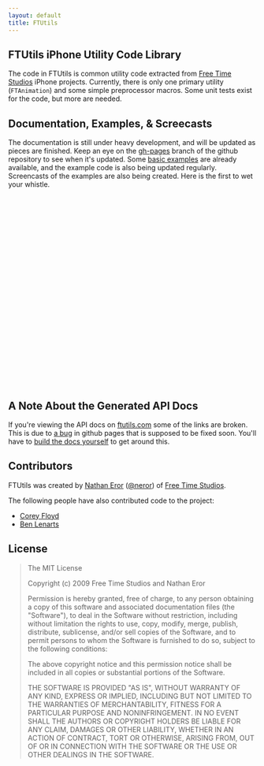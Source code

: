 ```yaml
---
layout: default
title: FTUtils
---
```


FTUtils iPhone Utility Code Library
-----------------------------------

The code in FTUtils is common utility code extracted from [Free Time Studios](http://www.freetimestudios.com/) iPhone projects. Currently, there is only one primary utility (`FTAnimation`) and some simple preprocessor macros. Some unit tests exist for the code, but more are needed.

Documentation, Examples, & Screecasts
-------------------------------------

The documentation is still under heavy development, and will be updated as pieces are finished. Keep an eye on the [gh-pages](http://github.com/neror/ftutils/tree/gh-pages "neror's ftutils at gh-pages - GitHub") branch of the github repository to see when it's updated. Some [basic examples](http://github.com/neror/ftutils/tree/master/Examples/ "Examples at master from neror's ftutils - GitHub") are already available, and the example code is also being updated regularly. Screencasts of the examples are also being created. Here is the first to wet your whistle.

<object width="480" height="385"><param name="movie" value="http://www.youtube.com/v/UMYP-qEKs9Q&hl=en_US&fs=1&"></param><param name="allowFullScreen" value="true"></param><param name="allowscriptaccess" value="always"></param><embed src="http://www.youtube.com/v/UMYP-qEKs9Q&hl=en_US&fs=1&" type="application/x-shockwave-flash" allowscriptaccess="always" allowfullscreen="true" width="480" height="385"></embed></object>
<p></p>

A Note About the Generated API Docs
-----------------------------------

If you're viewing the API docs on [ftutils.com](http://ftutils.com/ "FTUtils") some of the links are broken. This is due to [a bug](http://github.com/mojombo/jekyll/issues#issue/107 "Issues - mojombo/jekyll - GitHub") in github pages that is supposed to be fixed soon. You'll have to [build the docs yourself](/docs/docset "Building the API Docs Yourself") to get around this.

Contributors
------------

FTUtils was created by [Nathan Eror](http://www.neror.com/ "neror.com") ([@neror](http://twitter.com/neror)) of [Free Time Studios](http://www.freetimestudios.com). 

The following people have also contributed code to the project:

* [Corey Floyd](http://www.theflyingjalapenolives.com/)
* [Ben Lenarts](http://github.com/benlenarts)


License
-------

>The MIT License
>   
>Copyright (c) 2009 Free Time Studios and Nathan Eror
>    
>Permission is hereby granted, free of charge, to any person obtaining a copy
>of this software and associated documentation files (the "Software"), to deal
>in the Software without restriction, including without limitation the rights
>to use, copy, modify, merge, publish, distribute, sublicense, and/or sell
>copies of the Software, and to permit persons to whom the Software is
>furnished to do so, subject to the following conditions:
>
>The above copyright notice and this permission notice shall be included in
>all copies or substantial portions of the Software.
>
>THE SOFTWARE IS PROVIDED "AS IS", WITHOUT WARRANTY OF ANY KIND, EXPRESS OR
>IMPLIED, INCLUDING BUT NOT LIMITED TO THE WARRANTIES OF MERCHANTABILITY,
>FITNESS FOR A PARTICULAR PURPOSE AND NONINFRINGEMENT. IN NO EVENT SHALL THE
>AUTHORS OR COPYRIGHT HOLDERS BE LIABLE FOR ANY CLAIM, DAMAGES OR OTHER
>LIABILITY, WHETHER IN AN ACTION OF CONTRACT, TORT OR OTHERWISE, ARISING FROM,
>OUT OF OR IN CONNECTION WITH THE SOFTWARE OR THE USE OR OTHER DEALINGS IN
>THE SOFTWARE.
     
